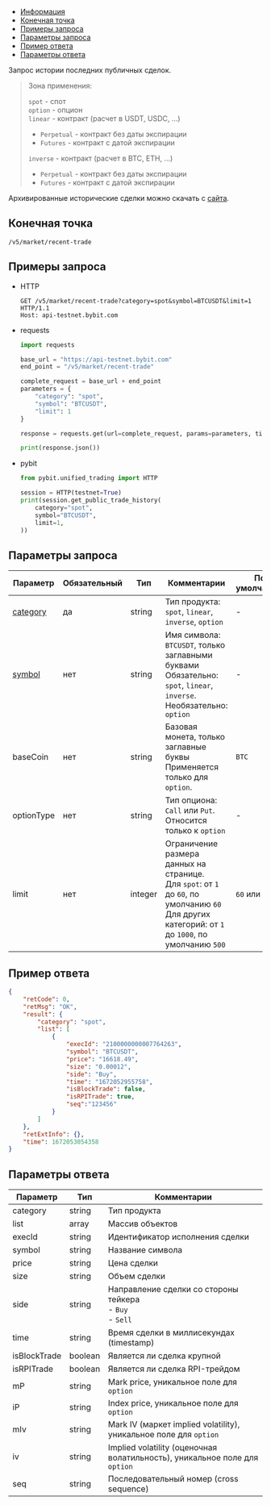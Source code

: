 - [Информация](#информация)
- [Конечная точка](#конечная-точка)
- [Примеры запроса](#примеры-запроса)
- [Параметры запроса](#параметры-запроса)
- [Пример ответа](#пример-ответа)
- [Параметры ответа](#параметры-ответа)

<a id="информация"></a>

Запрос истории последних публичных сделок.

>Зона применения:  
>
>`spot` - спот  
>`option` - опцион  
>`linear` - контракт (расчет в USDT, USDC, ...)
>
> - `Perpetual` - контракт без даты экспирации
> - `Futures` - контракт с датой экспирации
>
>`inverse` - контракт (расчет в BTC, ETH, ...)
>
> - `Perpetual` - контракт без даты экспирации
> - `Futures` - контракт с датой экспирации

Архивированные исторические сделки можно скачать с [сайта](https://www.bybit.com/derivatives/en/history-data).

<a id="конечная-точка"></a>

## Конечная точка

`/v5/market/recent-trade`

<a id="примеры-запроса"></a>

## Примеры запроса

- HTTP

  ```http
  GET /v5/market/recent-trade?category=spot&symbol=BTCUSDT&limit=1 HTTP/1.1
  Host: api-testnet.bybit.com
  ```

- requests

  ```python
  import requests

  base_url = "https://api-testnet.bybit.com"
  end_point = "/v5/market/recent-trade"

  complete_request = base_url + end_point
  parameters = {
      "category": "spot",
      "symbol": "BTCUSDT",
      "limit": 1
  }
  
  response = requests.get(url=complete_request, params=parameters, timeout=10)

  print(response.json())
  ```

- pybit

  ```python
  from pybit.unified_trading import HTTP

  session = HTTP(testnet=True)
  print(session.get_public_trade_history(
      category="spot",
      symbol="BTCUSDT",
      limit=1,
  ))
  ```

<a id="параметры-запроса"></a>

## Параметры запроса

|Параметр  	                  |Обязательный	 |Тип   	  |Комментарии                       |По умолчанию|
|-----------------------------|--------------|------------|----------------------------------|------------|
|[category](<../19.Определения значений в запросах и ответах.md#category>)  |да            |string    |Тип продукта: `spot`, `linear`, `inverse`, `option`                                                                                               |-           |
|[symbol](<../19.Определения значений в запросах и ответах.md#symbol>)	  |нет           |string    |Имя символа: `BTCUSDT`, только заглавными буквами<br>Обязательно: `spot`, `linear`, `inverse`. Необязательно: `option`                                                   |-           |
|baseCoin	      	         	      	         	                  |нет      	 |string    |Базовая монета, только заглавные буквы<br>Применяется только для `option`.                                                           |`BTC`     |
|optionType  	                  |нет	 |string |Тип опциона: `Call` или `Put`. Относится только к `option`                      |-             |
|limit  	                  |нет	 |integer   	  |Ограничение размера данных на странице.<br>Для `spot`: от `1` до `60`, по умолчанию `60`<br>Для других категорий: от `1` до `1000`, по умолчанию `500`                   |`60` или `500`|

<a id="пример-ответа"></a>

## Пример ответа

```json
{
    "retCode": 0,
    "retMsg": "OK",
    "result": {
        "category": "spot",
        "list": [
            {
                "execId": "2100000000007764263",
                "symbol": "BTCUSDT",
                "price": "16618.49",
                "size": "0.00012",
                "side": "Buy",
                "time": "1672052955758",
                "isBlockTrade": false,
                "isRPITrade": true,
                "seq":"123456"
            }
        ]
    },
    "retExtInfo": {},
    "time": 1672053054358
}
```

<a id="параметры-ответа"></a>

## Параметры ответа

|Параметр  |Тип       |Комментарии                                             |
|----------|----------|--------------------------------------------------------|
|category  |string       |Тип продукта                                             |
|list  |array       |Массив объектов                                             |
|execId  |string       |Идентификатор исполнения сделки                                             |
|symbol  |string       |Название символа                                             |
|price  |string       |Цена сделки                                             |
|size  |string       |Объем сделки                                             |
|side  |string       |Направление сделки со стороны тейкера<br>- `Buy`<br>- `Sell`                                            |
|time  |string       |Время сделки в миллисекундах (timestamp)                                             |
|isBlockTrade  |boolean       |Является ли сделка крупной                                             |
|isRPITrade  |boolean       |Является ли сделка RPI-трейдом                                             |
|mP  |string       |Mark price, уникальное поле для `option`                                             |
|iP  |string       |Index price, уникальное поле для `option`                                             |
|mIv  |string       |Mark IV (маркет implied volatility), уникальное поле для `option`                                             |
|iv  |string       |Implied volatility (оценочная волатильность), уникальное поле для `option`                                             |
|seq  |string       |Последовательный номер (cross sequence)                                             |
